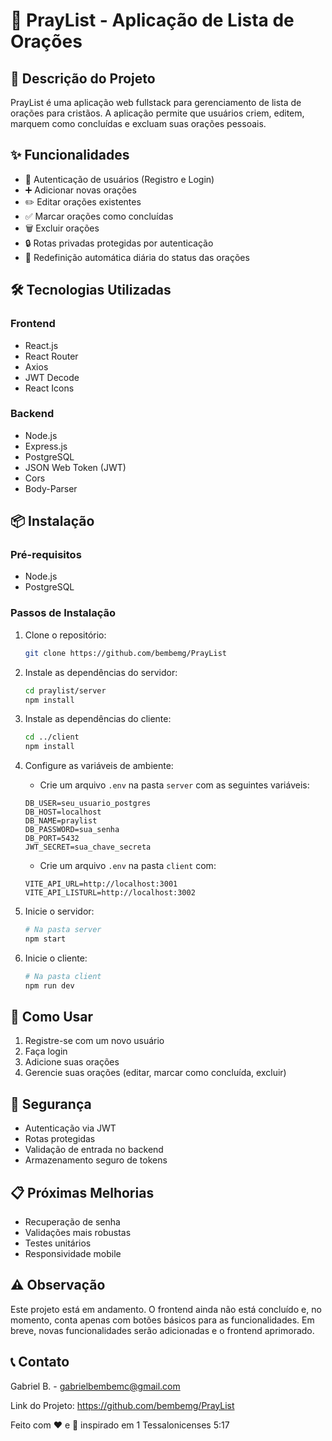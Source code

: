 # 🙏 PrayList - Aplicação de Lista de Orações

## 📝 Descrição do Projeto
PrayList é uma aplicação web fullstack para gerenciamento de lista de orações para cristãos. A aplicação permite que usuários criem, editem, marquem como concluídas e excluam suas orações pessoais.

## ✨ Funcionalidades
- 🔐 Autenticação de usuários (Registro e Login)
- ➕ Adicionar novas orações
- ✏️ Editar orações existentes
- ✅ Marcar orações como concluídas
- 🗑️ Excluir orações
- 🔒 Rotas privadas protegidas por autenticação
- 🔄 Redefinição automática diária do status das orações

## 🛠️ Tecnologias Utilizadas
### Frontend
- React.js
- React Router
- Axios
- JWT Decode
- React Icons

### Backend
- Node.js
- Express.js
- PostgreSQL
- JSON Web Token (JWT)
- Cors
- Body-Parser

## 📦 Instalação

### Pré-requisitos
- Node.js
- PostgreSQL

### Passos de Instalação
1. Clone o repositório:
    ```bash
    git clone https://github.com/bembemg/PrayList
    ```

2. Instale as dependências do servidor:
    ```bash
    cd praylist/server
    npm install
    ```

3. Instale as dependências do cliente:
    ```bash
    cd ../client
    npm install
    ```

4. Configure as variáveis de ambiente:
    - Crie um arquivo `.env` na pasta `server` com as seguintes variáveis:
    ```plaintext
    DB_USER=seu_usuario_postgres
    DB_HOST=localhost
    DB_NAME=praylist
    DB_PASSWORD=sua_senha
    DB_PORT=5432
    JWT_SECRET=sua_chave_secreta
    ```

    - Crie um arquivo `.env` na pasta `client` com:
    ```plaintext
    VITE_API_URL=http://localhost:3001
    VITE_API_LISTURL=http://localhost:3002
    ```

5. Inicie o servidor:
    ```bash
    # Na pasta server
    npm start
    ```

6. Inicie o cliente:
    ```bash
    # Na pasta client
    npm run dev
    ```

## 🚀 Como Usar
1. Registre-se com um novo usuário
2. Faça login
3. Adicione suas orações
4. Gerencie suas orações (editar, marcar como concluída, excluir)

## 🔐 Segurança
- Autenticação via JWT
- Rotas protegidas
- Validação de entrada no backend
- Armazenamento seguro de tokens

## 📋 Próximas Melhorias
- Recuperação de senha
- Validações mais robustas
- Testes unitários
- Responsividade mobile

## ⚠️ Observação
Este projeto está em andamento. O frontend ainda não está concluído e, no momento, conta apenas com botões básicos para as funcionalidades. Em breve, novas funcionalidades serão adicionadas e o frontend aprimorado.

## 📞 Contato
Gabriel B. - gabrielbembemc@gmail.com

Link do Projeto: https://github.com/bembemg/PrayList

Feito com ❤️ e 🙏 inspirado em 1 Tessalonicenses 5:17
